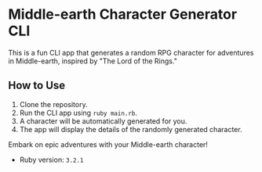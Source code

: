 # Middle-earth Character Generator CLI

This is a fun CLI app that generates a random RPG character for adventures in Middle-earth, inspired by "The Lord of the Rings."

## How to Use

1. Clone the repository.
2. Run the CLI app using `ruby main.rb`.
3. A character will be automatically generated for you.
4. The app will display the details of the randomly generated character.

Embark on epic adventures with your Middle-earth character!

- Ruby version: `3.2.1`
